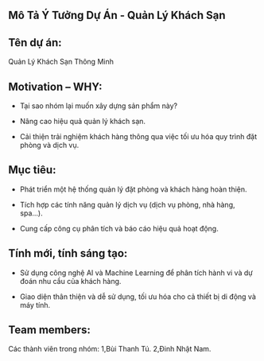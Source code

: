 ## Mô Tả Ý Tưởng Dự Án - Quản Lý Khách Sạn
## Tên dự án:

Quản Lý Khách Sạn Thông Minh

## Motivation – WHY:

  - Tại sao nhóm lại muốn xây dựng sản phẩm này?

  - Nâng cao hiệu quả quản lý khách sạn.

  - Cải thiện trải nghiệm khách hàng thông qua việc tối ưu hóa quy trình đặt phòng và dịch vụ.

## Mục tiêu:

  - Phát triển một hệ thống quản lý đặt phòng và khách hàng hoàn thiện.

  - Tích hợp các tính năng quản lý dịch vụ (dịch vụ phòng, nhà hàng, spa...).

  - Cung cấp công cụ phân tích và báo cáo hiệu quả hoạt động.

## Tính mới, tính sáng tạo:

  - Sử dụng công nghệ AI và Machine Learning để phân tích hành vi và dự đoán nhu cầu của khách hàng.

  - Giao diện thân thiện và dễ sử dụng, tối ưu hóa cho cả thiết bị di động và máy tính.

## Team members:

Các thành viên trong nhóm:
  1,Bùi Thanh Tú.
  2,Đinh Nhật Nam.
